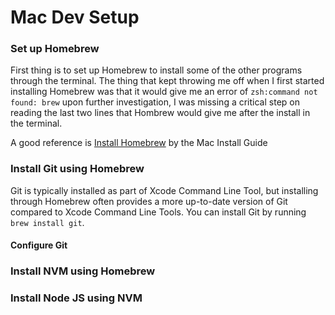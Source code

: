 # Mac Dev Setup

### Set up Homebrew
First thing is to set up Homebrew to install some of the other programs through the terminal. The thing that kept throwing me off when I first started installing Homebrew was that it would give me an error of `zsh:command not found: brew` upon further investigation, I was missing a critical step on reading the last two lines that Hombrew would give me after the install in the terminal. 

A good reference is [Install Homebrew](https://mac.install.guide/homebrew/3) by the Mac Install Guide

### Install Git using Homebrew
Git is typically installed as part of Xcode Command Line Tool, but installing through Homebrew often provides a more up-to-date version of Git compared to Xcode Command Line Tools. 
You can install Git by running `brew install git`.

#### Configure Git

### Install NVM using Homebrew

### Install Node JS using NVM

### 
